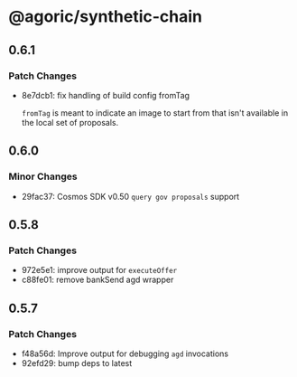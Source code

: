 # @agoric/synthetic-chain

## 0.6.1

### Patch Changes

- 8e7dcb1: fix handling of build config fromTag

  `fromTag` is meant to indicate an image to start from that isn't available in the local set of proposals.

## 0.6.0

### Minor Changes

- 29fac37: Cosmos SDK v0.50 `query gov proposals` support

## 0.5.8

### Patch Changes

- 972e5e1: improve output for `executeOffer`
- c88fe01: remove bankSend agd wrapper

## 0.5.7

### Patch Changes

- f48a56d: Improve output for debugging `agd` invocations
- 92efd29: bump deps to latest
